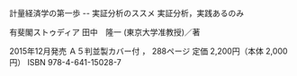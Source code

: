 計量経済学の第一歩 -- 実証分析のススメ
実証分析，実践あるのみ

有斐閣ストゥディア
田中　隆一 (東京大学准教授)／著


2015年12月発売
Ａ５判並製カバー付 ， 288ページ
定価 2,200円（本体 2,000円）
ISBN 978-4-641-15028-7